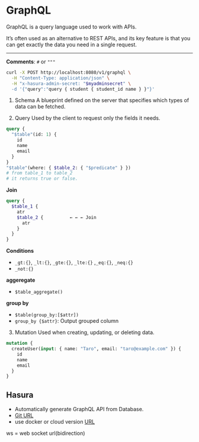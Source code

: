 # GraphQL

GraphQL is a query language used to work with APIs.

It’s often used as an alternative to REST APIs, and its key feature is that you can get exactly the data you need in a single request.

---

**Comments**:  `#` or `"""`

```bash
curl -X POST http://localhost:8080/v1/graphql \
  -H "Content-Type: application/json" \
  -H "x-hasura-admin-secret: "$myadminsecret" \
  -d '{"query":"query { student { student_id name } }"}'
```

1. Schema
    A blueprint defined on the server that specifies which types of data can be fetched.


2. Query
Used by the client to request only the fields it needs.
```graphql
query {
  "$table"(id: 1) {
    id
    name
    email
  }
}
"$table"(where: { $table_2: { "$predicate" } }) 
# from table_1 to table_2
# it returns true or false.                                         
```
**Join**
```graphql
query {
  $table_1 {
    atr
    $table_2 {          ← ← ← Join
      atr
    }
  }
}
```
**Conditions**
* `_gt:{}`, `_lt:{}`, `_gte:{}`, `_lte:{}` ,`_eq:{}`, `_neq:{}`
* `_not:{}`

**aggeregate**
* `$table_aggregate()`

**group by**
* `$table(group_by:[$attr])`
* `group_by {$attr}`: Output grouped column

3. Mutation
Used when creating, updating, or deleting data.
```graphql
mutation {
  createUser(input: { name: "Taro", email: "taro@example.com" }) {
    id
    name
    email
  }
}

```


## Hasura

* Automatically generate GraphQL API from Database.
* [Git URL](https://github.com/hasura/graphql-engine)
* use docker or cloud version [URL](https://cloud.hasura.io)

ws = web socket url(bidirection)
